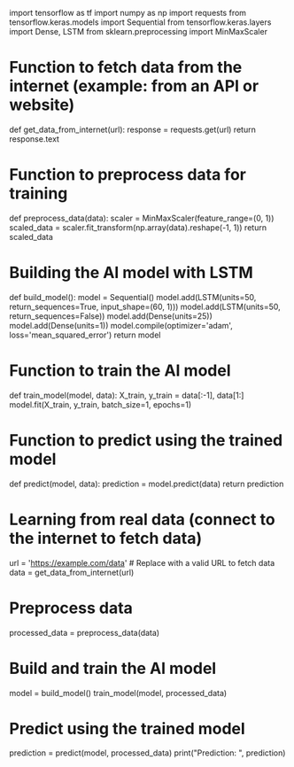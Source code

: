 import tensorflow as tf
import numpy as np
import requests
from tensorflow.keras.models import Sequential
from tensorflow.keras.layers import Dense, LSTM
from sklearn.preprocessing import MinMaxScaler

# Function to fetch data from the internet (example: from an API or website)
def get_data_from_internet(url):
    response = requests.get(url)
    return response.text

# Function to preprocess data for training
def preprocess_data(data):
    scaler = MinMaxScaler(feature_range=(0, 1))
    scaled_data = scaler.fit_transform(np.array(data).reshape(-1, 1))
    return scaled_data

# Building the AI model with LSTM
def build_model():
    model = Sequential()
    model.add(LSTM(units=50, return_sequences=True, input_shape=(60, 1)))
    model.add(LSTM(units=50, return_sequences=False))
    model.add(Dense(units=25))
    model.add(Dense(units=1))
    model.compile(optimizer='adam', loss='mean_squared_error')
    return model

# Function to train the AI model
def train_model(model, data):
    X_train, y_train = data[:-1], data[1:]
    model.fit(X_train, y_train, batch_size=1, epochs=1)

# Function to predict using the trained model
def predict(model, data):
    prediction = model.predict(data)
    return prediction

# Learning from real data (connect to the internet to fetch data)
url = 'https://example.com/data'  # Replace with a valid URL to fetch data
data = get_data_from_internet(url)

# Preprocess data
processed_data = preprocess_data(data)

# Build and train the AI model
model = build_model()
train_model(model, processed_data)

# Predict using the trained model
prediction = predict(model, processed_data)
print("Prediction: ", prediction)
